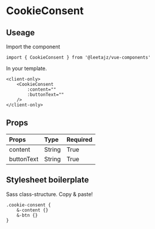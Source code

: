# CookieConsent

## Useage
Import the component
```
import { CookieConsent } from '@leetajz/vue-components'
```

In your template.
```
<client-only>
    <CookieConsent
        :content=""
        :buttonText=""
    />
</client-only>
```

## Props
| Props        | Type     | Required   |
|:-------------|:---------|:-----------|
| content      | String   | True       |
| buttonText   | String   | True       |

## Stylesheet boilerplate
Sass class-structure. Copy & paste!
```
.cookie-consent {
    &-content {}
    &-btn {}
}

```
